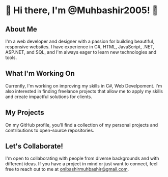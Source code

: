 # 👋 Hi there, I'm @Muhbashir2005! 👋

## About Me
I'm a web developer and designer with a passion for building beautiful, responsive websites. I have experience in C#, HTML, JavaScript, .NET, ASP.NET, and SQL, and I'm always eager to learn new technologies and tools.

## What I'm Working On
Currently, I'm working on improving my skills in C#, Web Develpoment. I'm also interested in finding freelance projects that allow me to apply my skills and create impactful solutions for clients.

## My Projects
On my GitHub profile, you'll find a collection of my personal projects and contributions to open-source repositories.

## Let's Collaborate!
I'm open to collaborating with people from diverse backgrounds and with different ideas. If you have a project in mind or just want to connect, feel free to reach out to me at onibashirmuhbashir@gmail.com.

<!---
Muhbashir2005/Muhbashir2005 is a ✨ special ✨ repository because its `README.md` (this file) appears on your GitHub profile.
You can click the Preview link to take a look at your changes.
--->
